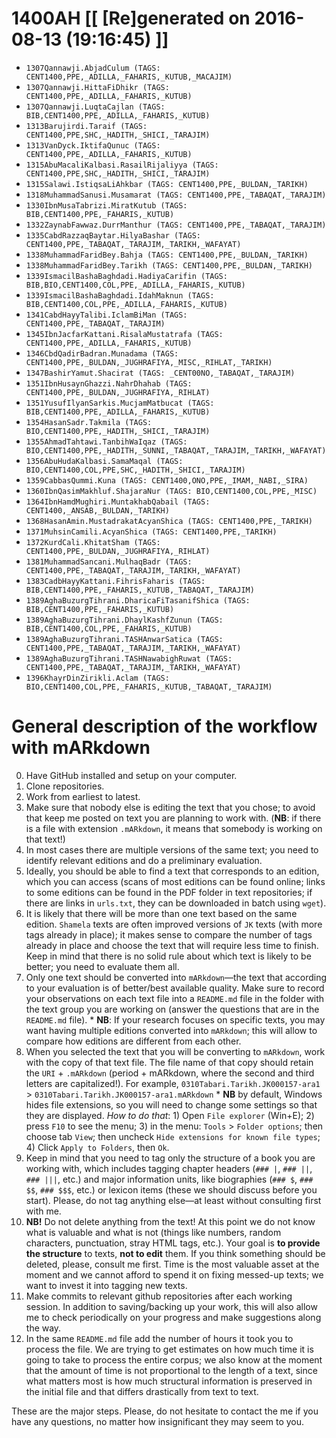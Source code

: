 # 1400AH [[ [Re]generated on 2016-08-13 (19:16:45) ]]

* `1307Qannawji.AbjadCulum (TAGS: CENT1400,PPE,_ADILLA,_FAHARIS,_KUTUB,_MACAJIM)`
* `1307Qannawji.HittaFiDhikr (TAGS: CENT1400,PPE,_ADILLA,_FAHARIS,_KUTUB)`
* `1307Qannawji.LuqtaCajlan (TAGS: BIB,CENT1400,PPE,_ADILLA,_FAHARIS,_KUTUB)`
* `1313Barujirdi.Taraif (TAGS: CENT1400,PPE,SHC,_HADITH,_SHICI,_TARAJIM)`
* `1313VanDyck.IktifaQunuc (TAGS: CENT1400,PPE,_ADILLA,_FAHARIS,_KUTUB)`
* `1315AbuMacaliKalbasi.RasailRijaliyya (TAGS: CENT1400,PPE,SHC,_HADITH,_SHICI,_TARAJIM)`
* `1315Salawi.IstiqsaLiAhkbar (TAGS: CENT1400,PPE,_BULDAN,_TARIKH)`
* `1318MuhammadSanusi.Musamarat (TAGS: CENT1400,PPE,_TABAQAT,_TARAJIM)`
* `1330IbnMusaTabrizi.MiratKutub (TAGS: BIB,CENT1400,PPE,_FAHARIS,_KUTUB)`
* `1332ZaynabFawwaz.DurrManthur (TAGS: CENT1400,PPE,_TABAQAT,_TARAJIM)`
* `1335CabdRazzaqBaytar.HilyaBashar (TAGS: CENT1400,PPE,_TABAQAT,_TARAJIM,_TARIKH,_WAFAYAT)`
* `1338MuhammadFaridBey.Bahja (TAGS: CENT1400,PPE,_BULDAN,_TARIKH)`
* `1338MuhammadFaridBey.Tarikh (TAGS: CENT1400,PPE,_BULDAN,_TARIKH)`
* `1339IsmacilBashaBaghdadi.HadiyaCarifin (TAGS: BIB,BIO,CENT1400,COL,PPE,_ADILLA,_FAHARIS,_KUTUB)`
* `1339IsmacilBashaBaghdadi.IdahMaknun (TAGS: BIB,CENT1400,COL,PPE,_ADILLA,_FAHARIS,_KUTUB)`
* `1341CabdHayyTalibi.IclamBiMan (TAGS: CENT1400,PPE,_TABAQAT,_TARAJIM)`
* `1345IbnJacfarKattani.RisalaMustatrafa (TAGS: CENT1400,PPE,_ADILLA,_FAHARIS,_KUTUB)`
* `1346CbdQadirBadran.Munadama (TAGS: CENT1400,PPE,_BULDAN,_JUGHRAFIYA,_MISC,_RIHLAT,_TARIKH)`
* `1347BashirYamut.Shacirat (TAGS: _CENT00NO,_TABAQAT,_TARAJIM)`
* `1351IbnHusaynGhazzi.NahrDhahab (TAGS: CENT1400,PPE,_BULDAN,_JUGHRAFIYA,_RIHLAT)`
* `1351YusufIlyanSarkis.MucjamMatbucat (TAGS: BIB,CENT1400,PPE,_ADILLA,_FAHARIS,_KUTUB)`
* `1354HasanSadr.Takmila (TAGS: BIO,CENT1400,PPE,_HADITH,_SHICI,_TARAJIM)`
* `1355AhmadTahtawi.TanbihWaIqaz (TAGS: BIO,CENT1400,PPE,_HADITH,_SUNNI,_TABAQAT,_TARAJIM,_TARIKH,_WAFAYAT)`
* `1356AbuHudaKalbasi.SamaMaqal (TAGS: BIO,CENT1400,COL,PPE,SHC,_HADITH,_SHICI,_TARAJIM)`
* `1359CabbasQummi.Kuna (TAGS: CENT1400,ONO,PPE,_IMAM,_NABI,_SIRA)`
* `1360IbnQasimMakhluf.ShajaraNur (TAGS: BIO,CENT1400,COL,PPE,_MISC)`
* `1364IbnHamdMughiri.MuntakhabQabail (TAGS: CENT1400,_ANSAB,_BULDAN,_TARIKH)`
* `1368HasanAmin.MustadrakatAcyanShica (TAGS: CENT1400,PPE,_TARIKH)`
* `1371MuhsinCamili.AcyanShica (TAGS: CENT1400,PPE,_TARIKH)`
* `1372KurdCali.KhitatSham (TAGS: CENT1400,PPE,_BULDAN,_JUGHRAFIYA,_RIHLAT)`
* `1381MuhammadSancani.MulhaqBadr (TAGS: CENT1400,PPE,_TABAQAT,_TARAJIM,_TARIKH,_WAFAYAT)`
* `1383CadbHayyKattani.FihrisFaharis (TAGS: BIB,CENT1400,PPE,_FAHARIS,_KUTUB,_TABAQAT,_TARAJIM)`
* `1389AghaBuzurgTihrani.DharicaFiTasanifShica (TAGS: BIB,CENT1400,PPE,_FAHARIS,_KUTUB)`
* `1389AghaBuzurgTihrani.DhaylKashfZunun (TAGS: BIB,CENT1400,COL,PPE,_FAHARIS,_KUTUB)`
* `1389AghaBuzurgTihrani.TASHAnwarSatica (TAGS: CENT1400,PPE,_TABAQAT,_TARAJIM,_TARIKH,_WAFAYAT)`
* `1389AghaBuzurgTihrani.TASHNawabighRuwat (TAGS: CENT1400,PPE,_TABAQAT,_TARAJIM,_TARIKH,_WAFAYAT)`
* `1396KhayrDinZirikli.Aclam (TAGS: BIO,CENT1400,COL,PPE,_FAHARIS,_KUTUB,_TABAQAT,_TARAJIM)`


# General description of the workflow with mARkdown

0. Have GitHub installed and setup on your computer.
1. Clone repositories.
2. Work from earliest to latest.
3. Make sure that nobody else is editing the text that you chose; to avoid that keep me posted on text you are planning to work with. (**NB**: if there is a file with extension `.mARkdown`, it means that somebody is working on that text!)
4. In most cases there are multiple versions of the same text; you need to identify relevant editions and do a preliminary evaluation.
5. Ideally,  you should be able to find a text that corresponds to an edition,  which you can access (scans of most editions can be found online; links to some editions can be found in the PDF folder in text repositories; if there are links in `urls.txt`, they can be downloaded in batch using `wget`). 
6. It is likely that there will be more than one text based on the same edition. `Shamela` texts are often improved versions of `JK` texts (with more tags already in place);  it makes sense to compare the number of tags already in place and choose the text that will require less time to finish. Keep in mind that there is no solid rule about which text is likely to be better; you need to evaluate them all.
7. Only one text should be converted into `mARkdown`—the text that according to your evaluation is of better/best available quality. Make sure to record your observations on each text file into a `README.md` file in the folder with the text group you are working on (answer the questions that are in the `README.md` file).
 		* **NB**: If your research focuses on specific texts, you may want having multiple editions converted into `mARkdown`; this will allow to compare how editions are different from each other.
8. When you selected the text that you will be converting to `mARkdown`, work with the copy of that text file. The file name of that copy should retain the `URI` + `.mARkdown` (period + mARkdown,  where the second and third letters are capitalized!). For example, `0310Tabari.Tarikh.JK000157-ara1` > `0310Tabari.Tarikh.JK000157-ara1.mARkdown`
		* **NB** by default, Windows hides file extensions, so you will need to change some settings so that they are displayed. *How to do that*: 1) Open `File explorer` (Win+E); 2) press `F10` to see the menu; 3) in the menu: `Tools` > `Folder options`; then choose tab `View`; then uncheck `Hide extensions for known file types`; 4) Click `Apply to Folders`, then `Ok`.
9. Keep in mind that you need to tag only the structure of a book you are working with,  which includes tagging chapter headers (`### |`, `### ||`, `### |||`, etc.) and major information units, like biographies (`### $`, `### $$`, `### $$$`, etc.) or lexicon items (these we should discuss before you start). Please, do not tag anything else—at least without consulting first with me.
10. **NB!** Do not delete anything from the text! At this point we do not know what is valuable and what is not (things like numbers, random characters, punctuation, stray HTML tags, etc.). Your goal is **to provide the structure** to texts, **not to edit** them. If you think something should be deleted, please, consult me first. Time is the most valuable asset at the moment and we cannot afford to spend it on fixing messed-up texts; we want to invest it into tagging new texts.
10. Make commits to relevant github repositories after each working session. In addition to saving/backing up your work, this will also allow me to check periodically on your progress and make suggestions along the way.
11. In the same `README.md` file add the number of hours it took you to process the file. We are trying to get estimates on how much time it is going to take to process the entire corpus; we also know at the moment that the amount of time is not proportional to the length of a text, since what matters most is how much structural information is preserved in the initial file and that differs drastically from text to text.

These are the major steps.  Please, do not hesitate to contact the me if you have any questions, no matter how insignificant they may seem to you.

